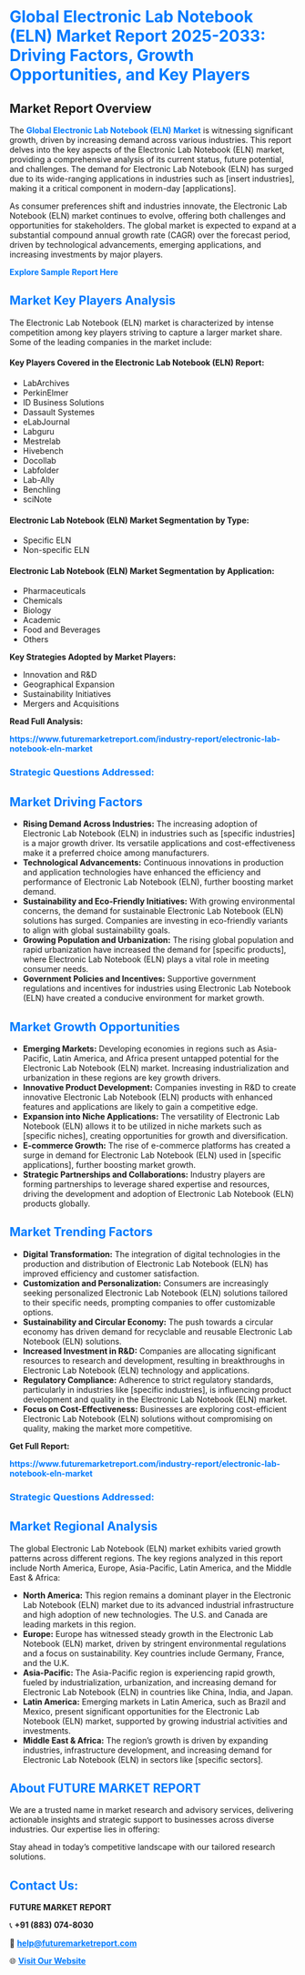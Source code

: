 <h1 style="color: #007BFF;">Global Electronic Lab Notebook (ELN) Market Report 2025-2033: Driving Factors, Growth Opportunities, and Key Players</h1>

<section id="overview">
<h2>Market Report Overview</h2>
<p>The <a href="https://www.futuremarketreport.com/industry-report/electronic-lab-notebook-eln-market" style="color: #007BFF; text-decoration: none;"><strong>Global Electronic Lab Notebook (ELN) Market</strong></a> is witnessing significant growth, driven by increasing demand across various industries. This report delves into the key aspects of the Electronic Lab Notebook (ELN) market, providing a comprehensive analysis of its current status, future potential, and challenges. The demand for Electronic Lab Notebook (ELN) has surged due to its wide-ranging applications in industries such as [insert industries], making it a critical component in modern-day [applications].</p>
<p>As consumer preferences shift and industries innovate, the Electronic Lab Notebook (ELN) market continues to evolve, offering both challenges and opportunities for stakeholders. The global market is expected to expand at a substantial compound annual growth rate (CAGR) over the forecast period, driven by technological advancements, emerging applications, and increasing investments by major players.</p>
</section>

<section id="overview">
<p><a href="https://www.futuremarketreport.com/request-sample/reportId=57805" style="color: #007BFF; text-decoration: none;"><strong>Explore Sample Report Here</strong></a></p>
</section>

<section id="key-players">
<h2 style="color: #007BFF;">Market Key Players Analysis</h2>
<p>The Electronic Lab Notebook (ELN) market is characterized by intense competition among key players striving to capture a larger market share. Some of the leading companies in the market include:</p>
<h4>Key Players Covered in the Electronic Lab Notebook (ELN) Report:</h4>
<ul><li>LabArchives</li><li>PerkinElmer</li><li>ID Business Solutions</li><li>Dassault Systemes</li><li>eLabJournal</li><li>Labguru</li><li>Mestrelab</li><li>Hivebench</li><li>Docollab</li><li>Labfolder</li><li>Lab-Ally</li><li>Benchling</li><li>sciNote</li></ul>
<h4>Electronic Lab Notebook (ELN) Market Segmentation by Type:</h4>
<ul><li>Specific ELN</li><li>Non-specific ELN</li></ul>

<h4>Electronic Lab Notebook (ELN) Market Segmentation by Application:</h4>
<ul><li>Pharmaceuticals</li><li>Chemicals</li><li>Biology</li><li>Academic</li><li>Food and Beverages</li><li>Others</li></ul>
<p><strong>Key Strategies Adopted by Market Players:</strong></p>
<ul>
<li>Innovation and R&D</li>
<li>Geographical Expansion</li>
<li>Sustainability Initiatives</li>
<li>Mergers and Acquisitions</li>
</ul>
</section>

<section>
<p><strong>Read Full Analysis: </strong></p><a href="https://www.futuremarketreport.com/industry-report/electronic-lab-notebook-eln-market" style="color: #007BFF; text-decoration: none;"><strong>https://www.futuremarketreport.com/industry-report/electronic-lab-notebook-eln-market</strong></a>
<h3 style="color: #007BFF;">Strategic Questions Addressed:</h3>
</section>

<section id="driving-factors">
<h2 style="color: #007BFF;">Market Driving Factors</h2>
<ul>
<li><strong>Rising Demand Across Industries:</strong> The increasing adoption of Electronic Lab Notebook (ELN) in industries such as [specific industries] is a major growth driver. Its versatile applications and cost-effectiveness make it a preferred choice among manufacturers.</li>
<li><strong>Technological Advancements:</strong> Continuous innovations in production and application technologies have enhanced the efficiency and performance of Electronic Lab Notebook (ELN), further boosting market demand.</li>
<li><strong>Sustainability and Eco-Friendly Initiatives:</strong> With growing environmental concerns, the demand for sustainable Electronic Lab Notebook (ELN) solutions has surged. Companies are investing in eco-friendly variants to align with global sustainability goals.</li>
<li><strong>Growing Population and Urbanization:</strong> The rising global population and rapid urbanization have increased the demand for [specific products], where Electronic Lab Notebook (ELN) plays a vital role in meeting consumer needs.</li>
<li><strong>Government Policies and Incentives:</strong> Supportive government regulations and incentives for industries using Electronic Lab Notebook (ELN) have created a conducive environment for market growth.</li>
</ul>
</section>

<section id="growth-opportunities">
<h2 style="color: #007BFF;">Market Growth Opportunities</h2>
<ul>
<li><strong>Emerging Markets:</strong> Developing economies in regions such as Asia-Pacific, Latin America, and Africa present untapped potential for the Electronic Lab Notebook (ELN) market. Increasing industrialization and urbanization in these regions are key growth drivers.</li>
<li><strong>Innovative Product Development:</strong> Companies investing in R&D to create innovative Electronic Lab Notebook (ELN) products with enhanced features and applications are likely to gain a competitive edge.</li>
<li><strong>Expansion into Niche Applications:</strong> The versatility of Electronic Lab Notebook (ELN) allows it to be utilized in niche markets such as [specific niches], creating opportunities for growth and diversification.</li>
<li><strong>E-commerce Growth:</strong> The rise of e-commerce platforms has created a surge in demand for Electronic Lab Notebook (ELN) used in [specific applications], further boosting market growth.</li>
<li><strong>Strategic Partnerships and Collaborations:</strong> Industry players are forming partnerships to leverage shared expertise and resources, driving the development and adoption of Electronic Lab Notebook (ELN) products globally.</li>
</ul>
</section>

<section id="trending-factors">
<h2 style="color: #007BFF;">Market Trending Factors</h2>
<ul>
<li><strong>Digital Transformation:</strong> The integration of digital technologies in the production and distribution of Electronic Lab Notebook (ELN) has improved efficiency and customer satisfaction.</li>
<li><strong>Customization and Personalization:</strong> Consumers are increasingly seeking personalized Electronic Lab Notebook (ELN) solutions tailored to their specific needs, prompting companies to offer customizable options.</li>
<li><strong>Sustainability and Circular Economy:</strong> The push towards a circular economy has driven demand for recyclable and reusable Electronic Lab Notebook (ELN) solutions.</li>
<li><strong>Increased Investment in R&D:</strong> Companies are allocating significant resources to research and development, resulting in breakthroughs in Electronic Lab Notebook (ELN) technology and applications.</li>
<li><strong>Regulatory Compliance:</strong> Adherence to strict regulatory standards, particularly in industries like [specific industries], is influencing product development and quality in the Electronic Lab Notebook (ELN) market.</li>
<li><strong>Focus on Cost-Effectiveness:</strong> Businesses are exploring cost-efficient Electronic Lab Notebook (ELN) solutions without compromising on quality, making the market more competitive.</li>
</ul>
</section>

<section>
<p><strong>Get Full Report: </strong></p><a href="https://www.futuremarketreport.com/industry-report/electronic-lab-notebook-eln-market" style="color: #007BFF; text-decoration: none;"><strong>https://www.futuremarketreport.com/industry-report/electronic-lab-notebook-eln-market</strong></a>
<h3 style="color: #007BFF;">Strategic Questions Addressed:</h3>
</section>


<section id="regional-analysis">
<h2 style="color: #007BFF;">Market Regional Analysis</h2>
<p>The global Electronic Lab Notebook (ELN) market exhibits varied growth patterns across different regions. The key regions analyzed in this report include North America, Europe, Asia-Pacific, Latin America, and the Middle East & Africa:</p>
<ul>
<li><strong>North America:</strong> This region remains a dominant player in the Electronic Lab Notebook (ELN) market due to its advanced industrial infrastructure and high adoption of new technologies. The U.S. and Canada are leading markets in this region.</li>
<li><strong>Europe:</strong> Europe has witnessed steady growth in the Electronic Lab Notebook (ELN) market, driven by stringent environmental regulations and a focus on sustainability. Key countries include Germany, France, and the U.K.</li>
<li><strong>Asia-Pacific:</strong> The Asia-Pacific region is experiencing rapid growth, fueled by industrialization, urbanization, and increasing demand for Electronic Lab Notebook (ELN) in countries like China, India, and Japan.</li>
<li><strong>Latin America:</strong> Emerging markets in Latin America, such as Brazil and Mexico, present significant opportunities for the Electronic Lab Notebook (ELN) market, supported by growing industrial activities and investments.</li>
<li><strong>Middle East & Africa:</strong> The region’s growth is driven by expanding industries, infrastructure development, and increasing demand for Electronic Lab Notebook (ELN) in sectors like [specific sectors].</li>
</ul>
</section>

<footer>
<h2 style="color: #007BFF;">About FUTURE MARKET REPORT</h2>
<p>We are a trusted name in market research and advisory services, delivering actionable insights and strategic support to businesses across diverse industries. Our expertise lies in offering:</p>

<p>Stay ahead in today’s competitive landscape with our tailored research solutions.</p>

<h2 style="color: #007BFF;">Contact Us:</h2>
<p><strong>FUTURE MARKET REPORT</strong></p>
<p>📞 <strong>+91 (883) 074-8030</strong></p>
<p>📧 <strong><a href="mailto:help@futuremarketreport.com" style="color: #007BFF;">help@futuremarketreport.com</a></strong></p>
<p>🌐 <strong><a href="https://www.futuremarketreport.com/" style="color: #007BFF;">Visit Our Website</a></strong></p>
</footer>